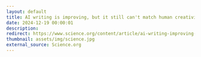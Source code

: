 ```yaml
---
layout: default
title: AI writing is improving, but it still can't match human creativity
date: 2024-12-19 00:00:01
description: 
redirect: https://www.science.org/content/article/ai-writing-improving-it-still-can-t-match-human-creativity
thumbnail: assets/img/science.jpg
external_source: Science.org
---
```

